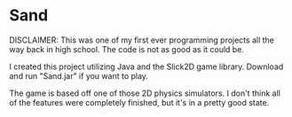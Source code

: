 # Sand

DISCLAIMER: This was one of my first ever programming projects all the way back in high school. The code is not as good as it could be.

I created this project utilizing Java and the Slick2D game library. Download and run "Sand.jar" if you want to play.

The game is based off one of those 2D physics simulators. I don't think all of the features were completely finished, but it's in a pretty good state.
